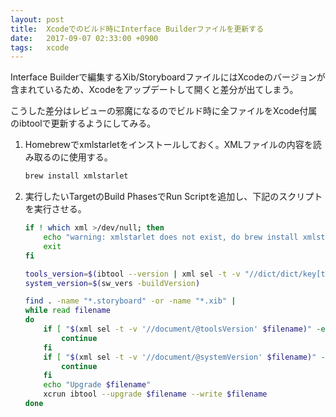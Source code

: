 ```yaml
---
layout: post
title:  Xcodeでのビルド時にInterface Builderファイルを更新する
date:   2017-09-07 02:33:00 +0900
tags:   xcode
---
```


Interface Builderで編集するXib/StoryboardファイルにはXcodeのバージョンが含まれているため、Xcodeをアップデートして開くと差分が出てしまう。

こうした差分はレビューの邪魔になるのでビルド時に全ファイルをXcode付属のibtoolで更新するようにしてみる。

1.  Homebrewでxmlstarletをインストールしておく。XMLファイルの内容を読み取るのに使用する。

    ```sh
    brew install xmlstarlet
    ```

2.  実行したいTargetのBuild PhasesでRun Scriptを追加し、下記のスクリプトを実行させる。

    ```sh
    if ! which xml >/dev/null; then
        echo "warning: xmlstarlet does not exist, do brew install xmlstarlet"
        exit
    fi

    tools_version=$(ibtool --version | xml sel -t -v "//dict/dict/key[text()='bundle-version']/following::string[1]" 2>/dev/null)
    system_version=$(sw_vers -buildVersion)

    find . -name "*.storyboard" -or -name "*.xib" |
    while read filename
    do
        if [ "$(xml sel -t -v '//document/@toolsVersion' $filename)" -eq "$tools_version" ]; then
            continue
        fi
        if [ "$(xml sel -t -v '//document/@systemVersion' $filename)" -eq "$system_version" ]; then
            continue
        fi
        echo "Upgrade $filename"
        xcrun ibtool --upgrade $filename --write $filename
    done
    ```
